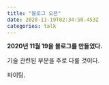 ```yaml
---
title: "블로그 오픈"
date: 2020-11-19T02:34:50.453Z
categories: talk
---
```


**2020년 11월 19을 블로그를 만들었다.**

기술 관련된 부분을 주로 다룰 것이다.

파이팅.